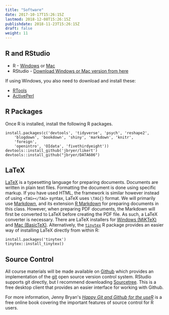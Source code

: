 ```yaml
---
title: "Software"
date: 2017-10-17T15:26:15Z
lastmod: 2018-12-08T15:26:15Z
publishdate: 2018-11-23T15:26:15Z
draft: false
weight: 11
---
```


## R and RStudio

* R - [Windows](http://cran.r-project.org/bin/windows/base/) or [Mac](http://cran.r-project.org/bin/macosx/)
* RStudio - [Download Windows or Mac version from here](http://www.rstudio.com/products/rstudio/download/)

If using Windows, you also need to download and install these:

* [RTools](http://cran.r-project.org/bin/windows/Rtools/)
* [ActivePerl](https://www.activestate.com/products/activeperl/downloads/)


## R Packages

Once R is installed, install the following R packages.

```
install.packages(c('devtools', 'tidyverse', 'psych', 'reshape2',
	'blogdown', 'bookdown', 'shiny', 'markdown', 'knitr',
	'foreign',
	'openintro', 'OIdata', 'fivethirdyeight'))
devtools::install_github('jbryer/likert')
devtools::install_github("jbryer/DATA606")
```



## LaTeX

[LaTeX](https://www.latex-project.org/) is a typesetting language for preparing documents. Documents are written in plain text files. Formatting the document is done using specific markup. If you have used HTML, the framework is similar however instead of using `<TAG></TAG>` syntax, LaTeX uses `\TAG{}` format. We will primarily use [Markdown](https://daringfireball.net/projects/markdown/), and its extension [R Markdown](https://rmarkdown.rstudio.com/) for preparing documents in this class. However, when preparing PDF documents, the Markdown will first be converted to LaTeX before creating the PDF file. As such, a LaTeX converter is necessary. There are LaTeX installers for [Windows (MiKTeX)](http://miktex.org/) and [Mac (BasicTeX)](http://www.tug.org/mactex/morepackages.html). Alternatively, the [`tinytex`](https://yihui.name/tinytex/) R package provides an easier way of installing LaTeX directly from within R:

```
install.packages('tinytex')
tinytex::install_tinytex()
```

## Source Control

All course materials will be made available on [Github](https://github.com/) which provides an implementation of the [git](https://git-scm.com/) open source version control system. RStudio supports git directly, but I recommend downloading [Sourcetree](https://www.sourcetreeapp.com/). This is a free desktop client that provides an easier interface for working with Github.

For more information, Jenny Bryan's [*Happy Git and Github for the useR*](https://happygitwithr.com/) is a free online book covering the important features of source control for R users.



